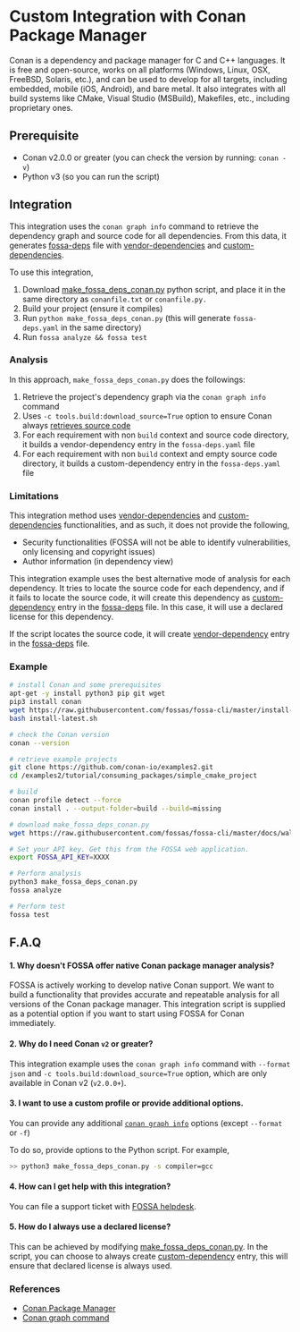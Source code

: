 # Custom Integration with Conan Package Manager

Conan is a dependency and package manager for C and C++ languages. It is free and open-source, works on all 
platforms (Windows, Linux, OSX, FreeBSD, Solaris, etc.), and can be used to develop for all targets, including 
embedded, mobile (iOS, Android), and bare metal. It also integrates with all build systems like CMake, 
Visual Studio (MSBuild), Makefiles, etc., including proprietary ones.

## Prerequisite

- Conan v2.0.0 or greater (you can check the version by running: `conan -v`)
- Python v3 (so you can run the script)

## Integration

This integration uses the `conan graph info` command to retrieve the dependency graph and source code for all dependencies. From this data, it generates [fossa-deps](./../references/files/fossa-deps.md) file with 
[vendor-dependencies](./../features/vendored-dependencies.md) and [custom-dependencies](../features/manual-dependencies.md).

To use this integration,
1. Download [make_fossa_deps_conan.py](./make_fossa_deps_conan.py) python script, and place it in the same directory as `conanfile.txt` or `conanfile.py.`
2. Build your project (ensure it compiles)
3. Run `python make_fossa_deps_conan.py` (this will generate `fossa-deps.yaml` in the same directory)
4. Run `fossa analyze && fossa test`

### Analysis

In this approach, `make_fossa_deps_conan.py` does the followings:

1. Retrieve the project's dependency graph via the `conan graph info` command
2. Uses `-c tools.build:download_source=True` option to ensure Conan always [retrieves source code](https://docs.conan.io/2.0/reference/conanfile/methods/source.html#forced-retrieval-of-sources)
3. For each requirement with non `build` context and source code directory, it builds a vendor-dependency entry in the `fossa-deps.yaml` file
4. For each requirement with non `build` context and empty source code directory, it builds a custom-dependency entry in the `fossa-deps.yaml` file

### Limitations

This integration method uses [vendor-dependencies](./../features/vendored-dependencies.md) and [custom-dependencies](../features/manual-dependencies.md)
functionalities, and as such, it does not provide the following,

- Security functionalities (FOSSA will not be able to identify vulnerabilities, only licensing and copyright issues)
- Author information (in dependency view)

This integration example uses the best alternative mode of analysis for each dependency. It tries to
locate the source code for each dependency, and if it fails to locate the source code, it will create this dependency
as [custom-dependency](../features/manual-dependencies.md) entry in the [fossa-deps](./../references/files/fossa-deps.md) file.
In this case, it will use a declared license for this dependency.

If the script locates the source code, it will create [vendor-dependency](./../features/vendored-dependencies.md) entry in
the [fossa-deps](./../references/files/fossa-deps.md) file.

### Example

```bash
# install Conan and some prerequisites
apt-get -y install python3 pip git wget
pip3 install conan
wget https://raw.githubusercontent.com/fossas/fossa-cli/master/install-latest.sh
bash install-latest.sh

# check the Conan version
conan --version

# retrieve example projects
git clone https://github.com/conan-io/examples2.git
cd /examples2/tutorial/consuming_packages/simple_cmake_project

# build
conan profile detect --force
conan install . --output-folder=build --build=missing

# download make_fossa_deps_conan.py
wget https://raw.githubusercontent.com/fossas/fossa-cli/master/docs/walkthroughs/make_fossa_deps_conan.py

# Set your API key. Get this from the FOSSA web application.
export FOSSA_API_KEY=XXXX

# Perform analysis
python3 make_fossa_deps_conan.py
fossa analyze

# Perform test
fossa test
```

## F.A.Q

#### 1. Why doesn't FOSSA offer native Conan package manager analysis?

FOSSA is actively working to develop native Conan support. We want to build a functionality that provides accurate and repeatable analysis for all versions of the Conan package manager. This integration
script is supplied as a potential option if you want to start using FOSSA for Conan immediately.

#### 2. Why do I need Conan `v2` or greater?

This integration example uses the `conan graph info` command with `--format json` and
`-c tools.build:download_source=True` option, which are only available in Conan v2 (`v2.0.0+`).

#### 3. I want to use a custom profile or provide additional options. 

You can provide any additional [`conan graph info`](https://docs.conan.io/2.0/reference/commands/graph/info.html) options (except `--format` or `-f`)

To do so, provide options to the Python script. For example, 

```bash
>> python3 make_fossa_deps_conan.py -s compiler=gcc
```

#### 4. How can I get help with this integration?

You can file a support ticket with [FOSSA helpdesk](https://support.fossa.com/hc/en-us).

#### 5. How do I always use a declared license?

This can be achieved by modifying [make_fossa_deps_conan.py](./make_fossa_deps_conan.py). In the script,
you can choose to always create [custom-dependency](../features/manual-dependencies.md) entry, this will ensure
that declared license is always used.

### References

- [Conan Package Manager](https://docs.conan.io)
- [Conan graph command](https://docs.conan.io/2.0/reference/commands/graph/info.html)

